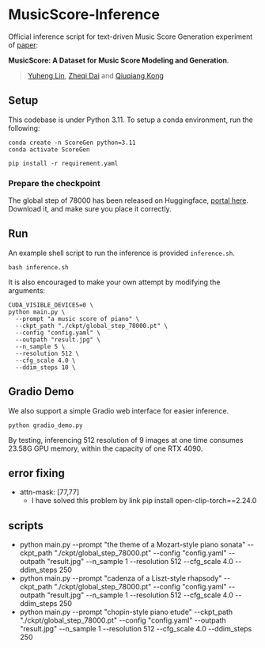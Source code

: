 # MusicScore-Inference

Official inference script for text-driven Music Score Generation experiment of [paper](https://arxiv.org/abs/2406.11462):

**MusicScore: A Dataset for Music Score Modeling and Generation**.

> [Yuheng Lin](https://rozenthegoat.github.io), [Zheqi Dai](https://github.com/dzq84) and [Qiuqiang Kong](https://github.com/qiuqiangkong)

## Setup

This codebase is under Python 3.11. To setup a conda environment, run the following:

```
conda create -n ScoreGen python=3.11
conda activate ScoreGen
```

```
pip install -r requirement.yaml
```

### Prepare the checkpoint

The global step of 78000 has been released on Huggingface, [portal here](https://huggingface.co/RozenWhite/ScoreDiffusion/tree/main).
Download it, and make sure you place it correctly.

## Run

An example shell script to run the inference is provided `inference.sh`.

```
bash inference.sh
```

It is also encouraged to make your own attempt by modifying the arguments:

```
CUDA_VISIBLE_DEVICES=0 \
python main.py \
  --prompt "a music score of piano" \
  --ckpt_path "./ckpt/global_step_78000.pt" \
  --config "config.yaml" \
  --outpath "result.jpg" \
  --n_sample 5 \
  --resolution 512 \
  --cfg_scale 4.0 \
  --ddim_steps 10 \
```

## Gradio Demo

We also support a simple Gradio web interface for easier inference.

```
python gradio_demo.py
```

By testing, inferencing 512 resolution of 9 images at one time consumes 23.58G GPU memory, within the capacity of one RTX 4090.


## error fixing
- attn-mask: [77,77] 
  - I have solved this problem by link
    pip install open-clip-torch==2.24.0

## scripts
- python main.py   --prompt "the theme of a Mozart-style piano sonata"   --ckpt_path "./ckpt/global_step_78000.pt"   --config "config.yaml"   --outpath "result.jpg"   --n_sample 1   --resolution 512   --cfg_scale 4.0   --ddim_steps 250
- python main.py   --prompt "cadenza of a Liszt-style rhapsody"   --ckpt_path "./ckpt/global_step_78000.pt"   --config "config.yaml"   --outpath "result.jpg"   --n_sample 1   --resolution 512   --cfg_scale 4.0   --ddim_steps 250
- python main.py   --prompt "chopin-style piano etude"   --ckpt_path "./ckpt/global_step_78000.pt"   --config "config.yaml"   --outpath "result.jpg"   --n_sample 1   --resolution 512   --cfg_scale 4.0   --ddim_steps 250